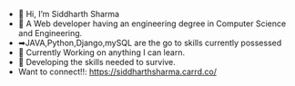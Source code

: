 - 👋 Hi, I’m Siddharth Sharma
- 👀 A Web developer having an engineering degree in Computer Science and Engineering.
- ➡JAVA,Python,Django,mySQL are the go to skills currently possessed
- 🌱 Currently Working on anything I can learn.
- 💞 Developing the skills needed to survive.
- Want to connect!!: https://siddharthsharma.carrd.co/

<!---
SidAlpha09/SidAlpha09 is a ✨ special ✨ repository because its `README.md` (this file) appears on your GitHub profile.
You can click the Preview link to take a look at your changes.
--->
